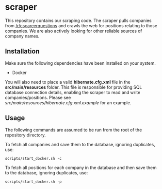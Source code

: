 # scraper

This repository contains our scraping code.
The scraper pulls companies from [/r/cscareerquestions](https://reddit.com/r/cscareerquestions)
and crawls the web for positions relating to those companies.
We are also actively looking for other reliable sources
of company names.

## Installation

Make sure the following dependencies have been installed on your system.

* Docker

You will also need to place a valid **hibernate.cfg.xml** file in 
the **src/main/resources** folder. This file is responsible for
providing SQL database connection details, enabling the scraper to
read and write companies/positions. 
Please see _src/main/resources/hibernate.cfg.xml.example_ for an example.

## Usage

The following commands are assumed to be run from the root of the repository directory.

To fetch all companies and save them to the database, ignoring duplicates, use:

```
scripts/start_docker.sh -c
```

To fetch all positions for each company in the database
and then save them to the database, ignoring duplicates, use:

```
scripts/start_docker.sh -p
```

